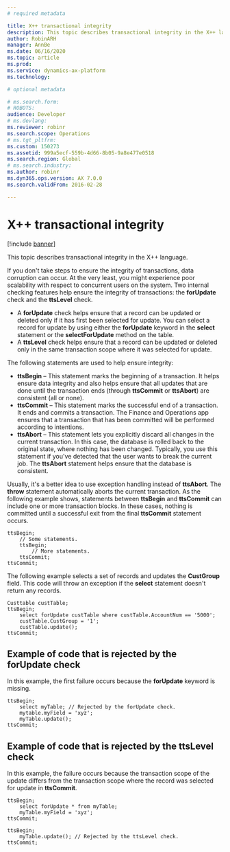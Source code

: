 ```yaml
---
# required metadata

title: X++ transactional integrity
description: This topic describes transactional integrity in the X++ language.
author: RobinARH
manager: AnnBe
ms.date: 06/16/2020
ms.topic: article
ms.prod: 
ms.service: dynamics-ax-platform
ms.technology: 

# optional metadata

# ms.search.form: 
# ROBOTS: 
audience: Developer
# ms.devlang: 
ms.reviewer: robinr
ms.search.scope: Operations
# ms.tgt_pltfrm: 
ms.custom: 150273
ms.assetid: 999a5ecf-559b-4d66-8b05-9a8e477e0518
ms.search.region: Global
# ms.search.industry: 
ms.author: robinr
ms.dyn365.ops.version: AX 7.0.0
ms.search.validFrom: 2016-02-28

---
```


# X++ transactional integrity

[!include [banner](../../includes/banner.md)]

This topic describes transactional integrity in the X++ language.

If you don't take steps to ensure the integrity of transactions, data corruption can occur. At the very least, you might experience poor scalability with respect to concurrent users on the system. Two internal checking features help ensure the integrity of transactions: the **forUpdate** check and the **ttsLevel** check.

- A **forUpdate** check helps ensure that a record can be updated or deleted only if it has first been selected for update. You can select a record for update by using either the **forUpdate** keyword in the **select** statement or the **selectForUpdate** method on the table.
- A **ttsLevel** check helps ensure that a record can be updated or deleted only in the same transaction scope where it was selected for update.

The following statements are used to help ensure integrity:

- **ttsBegin** – This statement marks the beginning of a transaction. It helps ensure data integrity and also helps ensure that all updates that are done until the transaction ends (through **ttsCommit** or **ttsAbort**) are consistent (all or none).
- **ttsCommit** – This statement marks the successful end of a transaction. It ends and commits a transaction. The Finance and Operations app ensures that a transaction that has been committed will be performed according to intentions.
- **ttsAbort** – This statement lets you explicitly discard all changes in the current transaction. In this case, the database is rolled back to the original state, where nothing has been changed. Typically, you use this statement if you've detected that the user wants to break the current job. The **ttsAbort** statement helps ensure that the database is consistent.

Usually, it's a better idea to use exception handling instead of **ttsAbort**. The **throw** statement automatically aborts the current transaction. As the following example shows, statements between **ttsBegin** and **ttsCommit** can include one or more transaction blocks. In these cases, nothing is committed until a successful exit from the final **ttsCommit** statement occurs.

```xpp
ttsBegin;
    // Some statements.
    ttsBegin;
        // More statements.
    ttsCommit;
ttsCommit;
```

The following example selects a set of records and updates the **CustGroup** field. This code will throw an exception if the **select** statement doesn't return any records.

```xpp
Custtable custTable;
ttsBegin;
    select forUpdate custTable where custTable.AccountNum == '5000';
    custTable.CustGroup = '1';
    custTable.update();
ttsCommit;
```

## Example of code that is rejected by the forUpdate check

In this example, the first failure occurs because the **forUpdate** keyword is missing. 

```xpp
ttsBegin;
    select myTable; // Rejected by the forUpdate check.
    mytable.myField = 'xyz';
    myTable.update();
ttsCommit;
```

## Example of code that is rejected by the ttsLevel check

In this example, the failure occurs because the transaction scope of the update differs from the transaction scope where the record was selected for update in **ttsCommit**.

```xpp
ttsBegin;
    select forUpdate * from myTable;
    myTable.myField = 'xyz';
ttsCommit;

ttsBegin;
    myTable.update(); // Rejected by the ttsLevel check.
ttsCommit;
```
